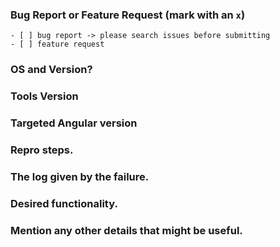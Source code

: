 <!--
IF YOU DON'T FILL OUT THE FOLLOWING INFORMATION YOUR ISSUE MIGHT BE CLOSED WITHOUT INVESTIGATING
-->
### Bug Report or Feature Request (mark with an `x`)
```
- [ ] bug report -> please search issues before submitting
- [ ] feature request
```

### OS and Version?
<!--
> Windows 7, 8 or 10. Linux (which distribution).macOS(Yosemite ? El Capitan? Sierra ?)
-->

### Tools Version
<!--
Output from: `yo --version`, 
Output from: `node --version`, 
Output from: `npm -v` or `yarn --version`
-->

### Targeted Angular version
<!-- 2.x.x, 4.x.x etc. -->

### Repro steps.
<!--
Simple steps to reproduce this bug.
Please include: commands run, packages added, related code changes.
A link to a sample repo would help too.
-->

### The log given by the failure.
<!-- Normally this include a stack trace and some more information. -->

### Desired functionality.
<!--
What would like to see implemented?
What is the usecase?
-->

### Mention any other details that might be useful.
<!-- Please include a link to the repo if this is related to an OSS project. -->
